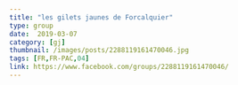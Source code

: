 ```yaml
---
title: "les gilets jaunes de Forcalquier"
type: group
date:  2019-03-07
category: [gj]
thumbnail: /images/posts/2288119161470046.jpg
tags: [FR,FR-PAC,04]
link: https://www.facebook.com/groups/2288119161470046/
---
```

